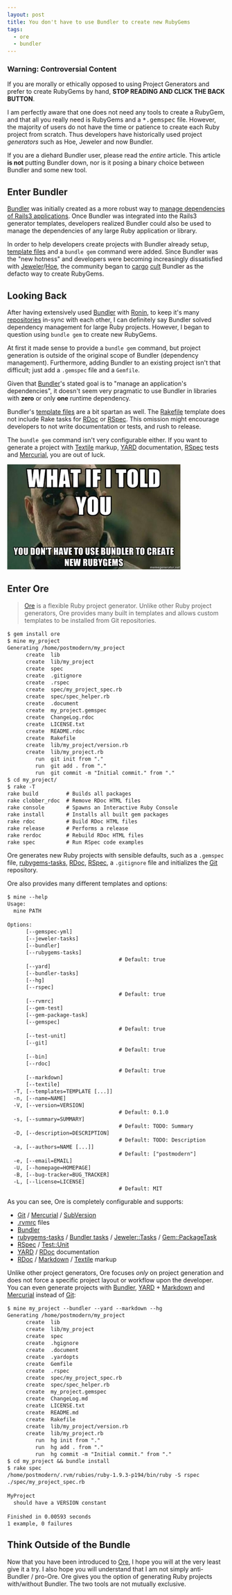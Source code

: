 ```yaml
---
layout: post
title: You don't have to use Bundler to create new RubyGems
tags:
  - ore
  - bundler
---
```


<div class="warning">
  <h3>Warning: Controversial Content</h3>

  <p>
  If you are morally or ethically opposed to using Project Generators
  and prefer to create RubyGems by hand,
  <strong>STOP READING AND CLICK THE BACK BUTTON</strong>.
  </p>

  <p>
  I am perfectly aware that one does not need any tools to create a RubyGem,
  and that all you really need is RubyGems and a <kbd>*.gemspec</kbd>
  file. However, the majority of users do not have the time or patience
  to create each Ruby project from scratch. Thus developers have historically
  used project <em>generators</em> such as Hoe, Jeweler and now Bundler.
  </p>

  <p>
  If you are a diehard Bundler user, please read the <em>entire</em> article.
  This article <strong>is not</strong> putting Bundler down,
  nor is it posing a binary choice between Bundler and some new tool.
  </p>
</div>

## Enter Bundler

[Bundler] was initially created as a more robust way to [manage dependencies
of Rails3 applications][1]. Once Bundler was integrated
into the Rails3 generator templates, developers realized Bundler could also
be used to manage the dependencies of any large Ruby application or library.

In order to help developers create projects with Bundler already setup,
[template files][2] and a `bundle gem` command were added.
Since Bundler was the "new hotness" and developers were becoming increasingly
dissatisfied with [Jeweler]/[Hoe], the community began to
[cargo][3] [cult][4] Bundler as the defacto way to create RubyGems.

## Looking Back

After having extensively used [Bundler] with [Ronin][7], to keep it's many
[repositories][8] in-sync with each other, I can definitely say Bundler
solved dependency management for large Ruby projects.
However, I began to question using `bundle gem` to create new RubyGems.

At first it made sense to provide a `bundle gem` command, but project
generation is outside of the original scope of Bundler (dependency management).
Furthermore, adding Bundler to an existing project isn't that difficult;
just add a `.gemspec` file and a `Gemfile`.

Given that [Bundler]'s stated goal is to "manage an application's dependencies",
it doesn't seem very pragmatic to use Bundler in libraries with
**zero** or only **one** runtime dependency.

Bundler's [template files][2] are a bit spartan as well.
The [Rakefile][5] template does not include Rake tasks for [RDoc] or [RSpec].
This omission might encourage developers to not write documentation or tests,
and rush to release.

The `bundle gem` command isn't very configurable either. If you want to generate
a project with [Textile] markup, [YARD] documentation, [RSpec] tests and
[Mercurial][hg], you are out of luck.

<img class="span-18" src="/images/2012/05/20/you-dont-have-to-use-bundler-to-create-new-rubygems/morpheus.jpg" />

## Enter Ore

> [Ore] is a flexible Ruby project generator. Unlike other Ruby project
> generators, Ore provides many built in templates and allows custom templates
> to be installed from Git repositories.

    $ gem install ore
    $ mine my_project
    Generating /home/postmodern/my_project
          create  lib
          create  lib/my_project
          create  spec
          create  .gitignore
          create  .rspec
          create  spec/my_project_spec.rb
          create  spec/spec_helper.rb
          create  .document
          create  my_project.gemspec
          create  ChangeLog.rdoc
          create  LICENSE.txt
          create  README.rdoc
          create  Rakefile
          create  lib/my_project/version.rb
          create  lib/my_project.rb
             run  git init from "."
             run  git add . from "."
             run  git commit -m "Initial commit." from "."
    $ cd my_project/
    $ rake -T
    rake build         # Builds all packages
    rake clobber_rdoc  # Remove RDoc HTML files
    rake console       # Spawns an Interactive Ruby Console
    rake install       # Installs all built gem packages
    rake rdoc          # Build RDoc HTML files
    rake release       # Performs a release
    rake rerdoc        # Rebuild RDoc HTML files
    rake spec          # Run RSpec code examples

Ore generates new Ruby projects with sensible defaults, such as
a `.gemspec` file, [rubygems-tasks], [RDoc], [RSpec], a `.gitignore` file
and initializes the [Git][git] repository.

Ore also provides many different templates and options:

    $ mine --help
    Usage:
      mine PATH
    
    Options:
          [--gemspec-yml]               
          [--jeweler-tasks]             
          [--bundler]                   
          [--rubygems-tasks]            
                                        # Default: true
          [--yard]                      
          [--bundler-tasks]             
          [--hg]                        
          [--rspec]                     
                                        # Default: true
          [--rvmrc]                     
          [--gem-test]                  
          [--gem-package-task]          
          [--gemspec]                   
                                        # Default: true
          [--test-unit]                 
          [--git]                       
                                        # Default: true
          [--bin]                       
          [--rdoc]                      
                                        # Default: true
          [--markdown]                  
          [--textile]                   
      -T, [--templates=TEMPLATE [...]]  
      -n, [--name=NAME]                 
      -V, [--version=VERSION]           
                                        # Default: 0.1.0
      -s, [--summary=SUMMARY]           
                                        # Default: TODO: Summary
      -D, [--description=DESCRIPTION]   
                                        # Default: TODO: Description
      -a, [--authors=NAME [...]]        
                                        # Default: ["postmodern"]
      -e, [--email=EMAIL]               
      -U, [--homepage=HOMEPAGE]         
      -B, [--bug-tracker=BUG_TRACKER]   
      -L, [--license=LICENSE]           
                                        # Default: MIT

As you can see, Ore is completely configurable and supports:

* [Git][git] / [Mercurial][hg] / [SubVersion][svn]
* [.rvmrc] files
* [Bundler]
* [rubygems-tasks] / [Bundler tasks][bundler] / [Jeweler::Tasks][jeweler] /
  [Gem::PackageTask]
* [RSpec] / [Test::Unit]
* [YARD] / [RDoc] documentation
* [RDoc] / [Markdown] / [Textile] markup

Unlike other project generators, Ore focuses _only_ on project generation and
does not force a specific project layout or workflow upon the developer.
You can even generate projects with [Bundler], [YARD] + [Markdown] and
[Mercurial][hg] instead of [Git][git]:

    $ mine my_project --bundler --yard --markdown --hg
    Generating /home/postmodern/my_project
          create  lib
          create  lib/my_project
          create  spec
          create  .hgignore
          create  .document
          create  .yardopts
          create  Gemfile
          create  .rspec
          create  spec/my_project_spec.rb
          create  spec/spec_helper.rb
          create  my_project.gemspec
          create  ChangeLog.md
          create  LICENSE.txt
          create  README.md
          create  Rakefile
          create  lib/my_project/version.rb
          create  lib/my_project.rb
             run  hg init from "."
             run  hg add . from "."
             run  hg commit -m "Initial commit." from "."
    $ cd my_project && bundle install
    $ rake spec
    /home/postmodern/.rvm/rubies/ruby-1.9.3-p194/bin/ruby -S rspec ./spec/my_project_spec.rb
    
    MyProject
      should have a VERSION constant
    
    Finished in 0.00593 seconds
    1 example, 0 failures

## Think Outside of the Bundle

Now that you have been introduced to [Ore], I hope you will at the very least
give it a try. I also hope you will understand that I am not
simply anti-Bundler / pro-Ore. Ore gives you the option of generating Ruby
projects with/without Bundler. The two tools are not mutually exclusive.

[Bundler]: http://gembundler.org/
[Ore]: https://github.com/ruby-ore/ore#readme
[Hoe]: http://docs.seattlerb.org/hoe/

[git]: http://git-scm.com/
[hg]: http://mercurial.selenic.com/
[svn]: http://subversion.tigris.org/

[rubygems-tasks]: https://github.com/postmodern/rubygems-tasks#readme
[bundler]: http://gembundler.com/
[jeweler]: https://github.com/technicalpickles/jeweler#readme
[Gem::PackageTask]: http://rubygems.rubyforge.org/rubygems-update/Gem/PackageTask.html

[.rvmrc]: https://rvm.io/workflow/rvmrc/#project

[Rspec]: http://rspec.info/
[Test::Unit]: http://test-unit.rubyforge.org/

[YARD]: http://yardoc.org/
[RDoc]: http://rdoc.rubyforge.org/
[Markdown]: http://daringfireball.net/projects/markdown/
[Textile]: http://textile.sitemonks.com/

[1]: http://yehudakatz.com/2010/09/30/bundler-as-simple-as-what-you-did-before/
[2]: https://github.com/carlhuda/bundler/tree/master/lib/bundler/templates
[3]: http://railscasts.com/episodes/245-new-gem-with-bundler
[4]: https://github.com/radar/guides/blob/master/gem-development.md
[5]: https://github.com/carlhuda/bundler/blob/master/lib/bundler/templates/newgem/Rakefile.tt
[6]: https://github.com/carlhuda/bundler/blob/master/lib/bundler/templates/newgem/gitignore.tt
[7]: https://github.com/ronin-ruby/ronin/blob/master/Gemfile
[8]: https://github.com/ronin-ruby/

